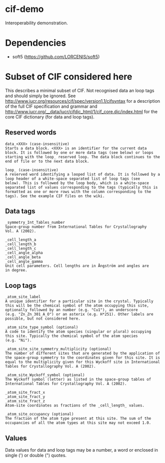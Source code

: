 cif-demo
========
Interoperability demonstration.


Dependencies
============
* soft5 (https://github.com/LORCENIS/soft5)


Subset of CIF considered here
=============================
This describes a minimal subset of CIF. Not recognised data an loop
tags and should simply be ignored. See
http://www.iucr.org/resources/cif/spec/version1.1/cifsyntax for a
description of the full CIF specification and grammar and
http://www.iucr.org/__data/iucr/cifdic_html/1/cif_core.dic/index.html
for the core CIF dictionary (for data and loop tags).

Reserved words
--------------

    data_<XXX> (case-insensitive)
    Starts a data block. <XXX> is an identifier for the current data
    block. It is followed by one or more data tags (see below) or loops
    starting with the loop_ reserved loop. The data block continues to the
    end of file or to the next data block.

    loop_ (case-insensitive)
    A reserved word identifying a looped list of data. It is followed by a
    loop header of a white-space separated list of loop tags (see
    below). This is followed by the loop body, which is a white-space
    separated list of values corresponding to the tags (typically this is
    formatted as one or more rows with the column corresponding to the
    tags). See the example CIF files on the wiki.

Data tags
---------

    _symmetry_Int_Tables_number
    Space-group number from International Tables for Crystallography
    Vol. A (2002).

    _cell_length_a
    _cell_length_b
    _cell_length_c
    _cell_angle_alpha
    _cell_angle_beta
    _cell_angle_gamma
    Unit cell parameters. Cell lengths are in Ångström and angles are
    in degree.

Loop tags
---------

    _atom_site_label
    A unique identifier for a particular site in the crystal. Typically
    this will be the chemical symbol of the atom occupying this site,
    optionally followed by an number (e.g. "Cu1"), an underscore
    (e.g. "Zn_Zn_301_A_O") or an asterix (e.g. H*251). Other labels are
    possible, but not considered here.

    _atom_site_type_symbol (optional)
    A code to identify the atom species (singular or plural) occupying
    this site. Typically the chemical symbol of the atom species
    (e.g. "Ni").

    _atom_site_site_symmetry_multiplicity (optional)
    The number of different sites that are generated by the application of
    the space-group symmetry to the coordinates given for this site. It is
    equal to the multiplicity given for this Wyckoff site in International
    Tables for Crystallography Vol. A (2002).

    _atom_site_Wyckoff_symbol (optional)
    The Wyckoff symbol (letter) as listed in the space-group tables of
    International Tables for Crystallography Vol. A (2002).

    _atom_site_fract_x
    _atom_site_fract_y
    _atom_site_fract_z
    Atom-site coordinates as fractions of the _cell_length_ values.

    _atom_site_occupancy (optional)
    The fraction of the atom type present at this site. The sum of the
    occupancies of all the atom types at this site may not exceed 1.0.

Values
------
Data values for data and loop tags may be a number, a word or enclosed in
single (') or double (") quotes.

